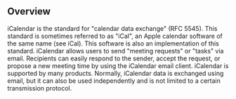## Overview 

iCalendar is the standard for "calendar data exchange" (RFC 5545).
This standard is sometimes referred to as "iCal", an Apple calendar software of the same name (see iCal). 
This software is also an implementation of this standard.
iCalendar allows users to send "meeting requests" or "tasks" via email. 
Recipients can easily respond to the sender, accept the request, or propose a new meeting time by using the iCalendar email client.
iCalendar is supported by many products. 
Normally, iCalendar data is exchanged using email, but it can also be used independently and is not limited to a certain transmission protocol.

